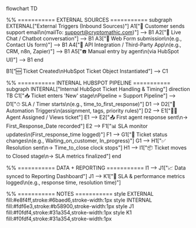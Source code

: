 flowchart TD

%% =========== EXTERNAL SOURCES ===========
subgraph EXTERNAL["External Triggers (Inbound Sources)"]
A1["📧 Customer sends support email\n(mailTo: support@cryptomathic.com)"] --> B1
A2["💬 Live Chat / Chatbot conversation"] --> B1
A3["📄 Web Form submission\n(e.g., Contact Us form)"] --> B1
A4["🔗 API Integration / Third-Party App\n(e.g., CRM, n8n, Zapier)"] --> B1
A5["☎️ Manual entry by agent\n(via HubSpot UI)"] --> B1
end

B1["🆕 Ticket Created\nHubSpot Ticket Object Instantiated"] --> C1

%% =========== INTERNAL HUBSPOT PIPELINE ===========
subgraph INTERNAL["Internal HubSpot Ticket Handling & Timing"]
direction TB
C1["📥 Ticket enters 'New' stage\nPipeline = Support Pipeline"] --> D1["⏱ SLA / Timer starts\n(e.g., time_to_first_response)"]
D1 --> D2["🤖 Automation Triggers\n(assignment, tags, priority rules)"]
D2 --> E1["👩‍💻 Agent Assigned / Views ticket"]
E1 --> E2["📤 First agent response sent\n→ First_Response_Date recorded"]
E2 --> F1["📊 SLA monitor updates\n(First_response_time logged)"]
F1 --> G1["🔁 Ticket status changes\n(e.g., Waiting_on_customer, In_progress)"]
G1 --> H1["✅ Resolution sent\n→ Time_to_close clock stops"]
H1 --> I1["📦 Ticket moves to Closed stage\n→ SLA metrics finalized"]
end

%% =========== DATA + REPORTING ===========
I1 --> J1["📈 Data synced to Reporting Dashboard"]
J1 --> K1["📜 SLA & performance metrics logged\n(e.g., response time, resolution time)"]

%% =========== NOTES ===========
style EXTERNAL fill:#e8f4ff,stroke:#6baed6,stroke-width:1px
style INTERNAL fill:#fdf6e3,stroke:#b58900,stroke-width:1px
style J1 fill:#f0fdf4,stroke:#31a354,stroke-width:1px
style K1 fill:#f0fdf4,stroke:#31a354,stroke-width:1px
